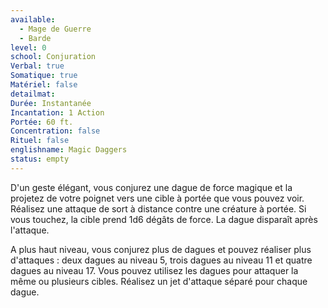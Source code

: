 ```yaml
---
available:
  - Mage de Guerre
  - Barde
level: 0
school: Conjuration
Verbal: true
Somatique: true
Matériel: false
detailmat:
Durée: Instantanée
Incantation: 1 Action
Portée: 60 ft.
Concentration: false
Rituel: false
englishname: Magic Daggers
status: empty
---
```

D'un geste élégant, vous conjurez une dague de force magique et la projetez de votre poignet vers une cible à portée que vous pouvez voir. Réalisez une attaque de sort à distance contre une créature à portée. Si vous touchez, la cible prend 1d6 dégâts de force. La dague disparaît après l'attaque.

A plus haut niveau, vous conjurez plus de dagues et pouvez réaliser plus d'attaques : deux dagues au niveau 5, trois dagues au niveau 11 et quatre dagues au niveau 17. Vous pouvez utilisez les dagues pour attaquer la même ou plusieurs cibles. Réalisez un jet d'attaque séparé pour chaque dague.

